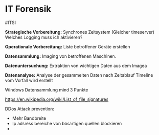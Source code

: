 # IT Forensik
#ITSI 

**Strategische Vorbereitung:**
Synchrones Zeitsystem (Gleicher timeserver)
Welches Logging muss ich aktivieren?

**Operationale Vorbereitung:**
Liste betroffener Geräte erstellen

**Datensammlung:**
Imaging von betroffenen Maschinen.

**Datenuntersuchung:**
Extraktion von wichtigen Daten aus dem Imagea

**Datenanalyse:**
Analyse der gesammelten Daten nach Zeitablauf
Timeline vom Vorfall wird erstellt


Windows Datensammlung mind 3 Punkte

https://en.wikipedia.org/wiki/List_of_file_signatures

DDos Attack prevention:
- Mehr Bandbreite
- Ip adsress bereiche von bösartigen quellen blockieren
- 